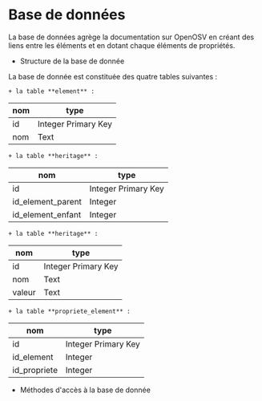 # Base de données

La base de données agrège la documentation sur OpenOSV en créant des liens entre les éléments et en dotant chaque éléments de propriétés.

+ Structure de la base de donnée

La base de donnée est constituée des quatre tables suivantes :

    + la table **element** :

| nom | type |
| --- | ---- |
| id  | Integer Primary Key |
| nom | Text |

    + la table **heritage** :

| nom | type |
| --- | ---- |
| id  | Integer Primary Key |
| id_element_parent | Integer |
| id_element_enfant | Integer |

    + la table **heritage** :

| nom | type |
| --- | ---- |
| id  | Integer Primary Key |
| nom | Text |
| valeur | Text |

    + la table **propriete_element** :

| nom | type |
| --- | ---- |
| id  | Integer Primary Key |
| id_element | Integer |
| id_propriete | Integer |


+ Méthodes d'accès à la base de donnée
